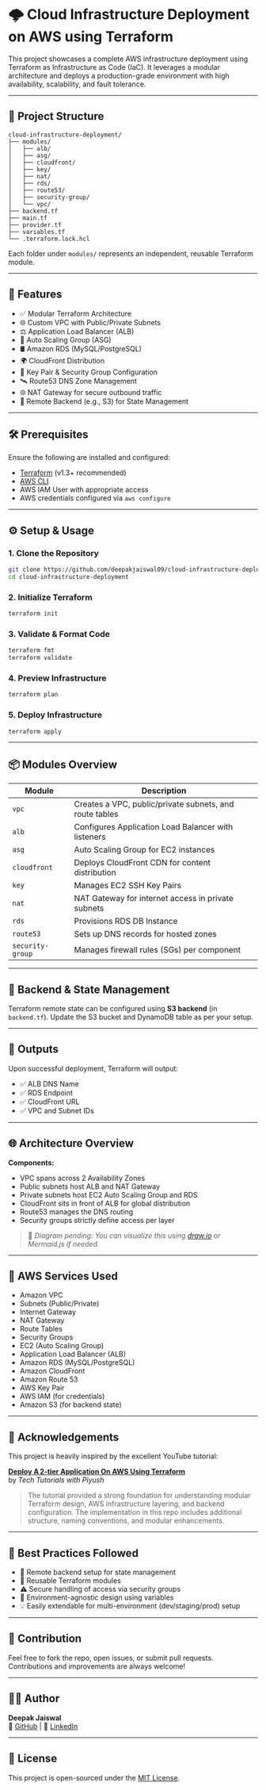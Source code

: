 # 🌩️ Cloud Infrastructure Deployment on AWS using Terraform

This project showcases a complete AWS infrastructure deployment using Terraform as Infrastructure as Code (IaC). It leverages a modular architecture and deploys a production-grade environment with high availability, scalability, and fault tolerance.

---

## 📁 Project Structure

```
cloud-infrastructure-deployment/
├── modules/
│   ├── alb/
│   ├── asg/
│   ├── cloudfront/
│   ├── key/
│   ├── nat/
│   ├── rds/
│   ├── route53/
│   ├── security-group/
│   └── vpc/
├── backend.tf
├── main.tf
├── provider.tf
├── variables.tf
└── .terraform.lock.hcl
```

Each folder under `modules/` represents an independent, reusable Terraform module.

---

## 🚀 Features

- ✅ Modular Terraform Architecture
- 🌐 Custom VPC with Public/Private Subnets
- ⚖️ Application Load Balancer (ALB)
- 🔄 Auto Scaling Group (ASG)
- 🛢️ Amazon RDS (MySQL/PostgreSQL)
- 🌍 CloudFront Distribution
- 🔐 Key Pair & Security Group Configuration
- 🛰️ Route53 DNS Zone Management
- 🌐 NAT Gateway for secure outbound traffic
- 🔄 Remote Backend (e.g., S3) for State Management

---

## 🛠️ Prerequisites

Ensure the following are installed and configured:

- [Terraform](https://developer.hashicorp.com/terraform/downloads) (v1.3+ recommended)
- [AWS CLI](https://docs.aws.amazon.com/cli/latest/userguide/install-cliv2.html)
- AWS IAM User with appropriate access
- AWS credentials configured via `aws configure`

---

## ⚙️ Setup & Usage

### 1. Clone the Repository

```bash
git clone https://github.com/deepakjaiswal09/cloud-infrastructure-deployment.git
cd cloud-infrastructure-deployment
```

### 2. Initialize Terraform

```bash
terraform init
```

### 3. Validate & Format Code

```bash
terraform fmt
terraform validate
```

### 4. Preview Infrastructure

```bash
terraform plan
```

### 5. Deploy Infrastructure

```bash
terraform apply
```

---

## 📦 Modules Overview

| Module          | Description                                      |
|------------------|--------------------------------------------------|
| `vpc`            | Creates a VPC, public/private subnets, and route tables |
| `alb`            | Configures Application Load Balancer with listeners |
| `asg`            | Auto Scaling Group for EC2 instances             |
| `cloudfront`     | Deploys CloudFront CDN for content distribution |
| `key`            | Manages EC2 SSH Key Pairs                        |
| `nat`            | NAT Gateway for internet access in private subnets |
| `rds`            | Provisions RDS DB Instance                       |
| `route53`        | Sets up DNS records for hosted zones            |
| `security-group` | Manages firewall rules (SGs) per component       |

---

## 🔐 Backend & State Management

Terraform remote state can be configured using **S3 backend** (in `backend.tf`). Update the S3 bucket and DynamoDB table as per your setup.

---

## 📄 Outputs

Upon successful deployment, Terraform will output:

- ✅ ALB DNS Name
- ✅ RDS Endpoint
- ✅ CloudFront URL
- ✅ VPC and Subnet IDs

---

## 🌐 Architecture Overview

**Components:**
- VPC spans across 2 Availability Zones
- Public subnets host ALB and NAT Gateway
- Private subnets host EC2 Auto Scaling Group and RDS
- CloudFront sits in front of ALB for global distribution
- Route53 manages the DNS routing
- Security groups strictly define access per layer

> 📌 *Diagram pending: You can visualize this using [draw.io](https://draw.io) or Mermaid.js if needed.*

---

## 🧰 AWS Services Used

- Amazon VPC
- Subnets (Public/Private)
- Internet Gateway
- NAT Gateway
- Route Tables
- Security Groups
- EC2 (Auto Scaling Group)
- Application Load Balancer (ALB)
- Amazon RDS (MySQL/PostgreSQL)
- Amazon CloudFront
- Amazon Route 53
- AWS Key Pair
- AWS IAM (for credentials)
- Amazon S3 (for backend state)

---

## 🙏 Acknowledgements

This project is heavily inspired by the excellent YouTube tutorial:

**[Deploy A 2‑tier Application On AWS Using Terraform](https://youtu.be/s8q5B6DLH7s)**  
by *Tech Tutorials with Piyush*

> The tutorial provided a strong foundation for understanding modular Terraform design, AWS infrastructure layering, and backend configuration. The implementation in this repo includes additional structure, naming conventions, and modular enhancements.

---

## 📌 Best Practices Followed

- 🔄 Remote backend setup for state management
- 📁 Reusable Terraform modules
- ⚠️ Secure handling of access via security groups
- 🚀 Environment-agnostic design using variables
- 💡 Easily extendable for multi-environment (dev/staging/prod) setup

---

## 🤝 Contribution

Feel free to fork the repo, open issues, or submit pull requests. Contributions and improvements are always welcome!

---

## 👨‍💻 Author

**Deepak Jaiswal**  
🔗 [GitHub](https://github.com/deepakjaiswal09) | 💼 [LinkedIn](https://linkedin.com/in/deepakjaiswal09)

---

## 🧾 License

This project is open-sourced under the [MIT License](LICENSE).

